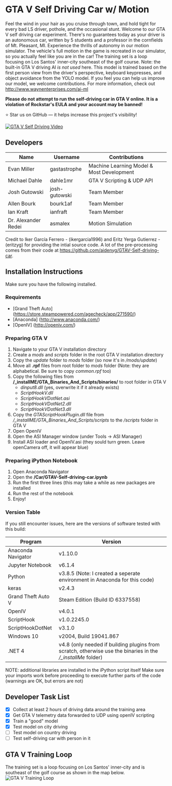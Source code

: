 GTA V Self Driving Car w/ Motion
======================
Feel the wind in your hair as you cruise through town, and hold tight for every bad LS driver, pothole, and the occasional stunt. Welcome to our GTA V self driving car experiment. There's no guarantees today as your driver is an autonomous car, written by 5 students and a professor in the cornfields of Mt. Pleasant, MI. Experience the thrills of autonomy in our motion simulator. The vehicle's full motion in the game is recreated in our simulator, so you actually feel like you are in the car! The training set is a loop focusing on Los Santos' inner-city southeast of the golf course. Note: the built-in GTA V driving AI *is not used* here. This model is trained based on the first person view from the driver's perspective, keyboard keypresses, and object avoidance from the YOLO model. If you feel you can help us improve our model, we welcome contributions. For more information, check out http://www.waynenterprises.com/ai-ml

**Please do not attempt to run the self-driving car in GTA V online. It is a violation of Rockstar's EULA and your account may be banned!**

:star: Star us on GitHub — it helps increase this project's visibility!

[![GTA V Self Driving Video](https://img.youtube.com/vi/NrPeC1ez-M4/0.jpg)](https://youtu.be/NrPeC1ez-M4)

## Developers
Name | Username | Contributions
------------ | ------------- | -------------
Evan Miller | gastastrophe | Machine Learning Model & Most Development
Michael Dahle | dahle1mr | GTA V Scripting & UDP API
Josh Gutowski | josh-gutowski | Team Member
Allen Bourk | bourk1af | Team Member
Ian Kraft | ianfraft | Team Member
Dr. Alexander Redei | asmalex | Motion Simulation

Credit to Iker García Ferrero - (ikergarcia1996) and Eritz Yerga Gutierrez - (eritzyg) for providing the intial source code. A lot of the pre-processing comes from their code at https://github.com/aidenyg/GTAV-Self-driving-car.

## Installation Instructions

Make sure you have the following installed. 

### Requirements
 - [Grand Theft Auto] (https://store.steampowered.com/agecheck/app/271590/)
 - [Anaconda] (http://www.anaconda.com/)
 - [OpenIV] (http://openiv.com/)

### Preparing GTA V
1. Navigate to your GTA V installation directory
1. Create a *mods* and *scripts* folder in the root GTA V installation directory
1. Copy the *update* folder to *mods* folder (so now it's in */mods/update*)
1. Move all **.rpf** files from root folder to *mods* folder (Note: they are alphabetical. Be sure to copy *common.rpf* too)
1. Copy the following files from **/_installME/GTA_Binaries_And_Scripts/binaries/** to root folder in GTA V
	 - *dinput8.dll* (yes, overwrite it if it already exists)
	 - *ScriptHookV.dll*
	 - *ScriptHookVDotNet.asi*
	 - *ScriptHookVDotNet2.dll*
	 - *ScriptHookVDotNet3.dll*
1. Copy the *GTAScriptHookPlugin.dll* file from */_installME/GTA_Binaries_And_Scripts/scripts* to the */scripts* folder in GTA V
1. Open OpenIV
1. Open the ASI Manager window (under Tools -> ASI Manager)
1. Install ASI loader and OpenIV.asi (they sould turn green. Leave openCamera off, it will appear blue)

### Preparing iPython Notebook
1. Open Anaconda Navigator
1. Open the **/Car/GTAV-Self-driving-car.ipynb**
1. Run the first three lines (this may take a while as new packages are installed
1. Run the rest of the notebook
1. Enjoy!

### Version Table
If you still encounter issues, here are the versions of software tested with this build:

Program | Version
------------ | -------------
Anaconda Navigator |  v1.10.0
Jupyter Notebook | v6.1.4
Python | v3.8.5 (Note: I created a seperate environment in Anaconda for this code)
keras | v2.4.3
Grand Theft Auto V | Steam Edition (Build ID 6337558)
OpenIV | v4.0.1
ScriptHook | v1.0.2245.0
ScriptHookDotNet | v3.1.0
Windows 10  | v2004, Build 19041.867
.NET 4 | v4.8 (only needed if building plugins from scratch, otherwise use the binaries in the */_installMe* folder)

NOTE: additional libraries are installed in the iPython script itself Make sure your imports work before proceeding to execute further parts of the code (warnings are OK, but errors are not)

## Developer Task List
- [x] Collect at least 2 hours of driving data around the training area
- [x] Get GTA V telemetry data forwarded to UDP using openIV scripting
- [x] Train a "good" model
- [x] Test model on city driving
- [ ] Test model on country driving
- [ ] Test self-driving car with person in it

## GTA V Training Loop
The training set is a loop focusing on Los Santos' inner-city and is southeast of the golf course as shown in the map below.
![GTA V Training Loop](https://images.squarespace-cdn.com/content/v1/530c18dce4b0ef6b47240ccd/1615399769205-2AXTPCIT2RNGCBGV0WFO/ke17ZwdGBToddI8pDm48kEEWbSSq0YMxZZqmOBygHs97gQa3H78H3Y0txjaiv_0fDoOvxcdMmMKkDsyUqMSsMWxHk725yiiHCCLfrh8O1z5QHyNOqBUUEtDDsRWrJLTmXGCBAtJNnIca4W5TlG2kqi0bewBMu0JBqWXANkeZNn10V7Thbgh94toP_60xLe-X/Map.PNG?format=750w)
